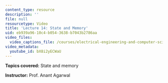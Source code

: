 ```yaml
---
content_type: resource
description: ''
file: null
resourcetype: Video
title: 'Lecture 14: State and Memory'
uid: eb939a96-10c4-b054-3638-b7043b2786aa
video_files:
  video_captions_file: /courses/electrical-engineering-and-computer-science/6-002-circuits-and-electronics-spring-2007/video-lectures/lecture-14/bX8i2yECWaU.vtt
video_metadata:
  youtube_id: bX8i2yECWaU
---
```


**Topics covered:** State and memory

**Instructor:** Prof. Anant Agarwal